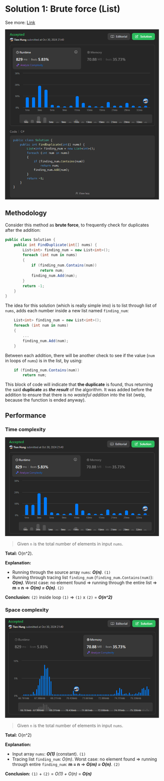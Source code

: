 # Solution 1: Brute force (List)

See more: [Link](https://leetcode.com/problems/find-the-duplicate-number/submissions/1438259566/)

![submission](./result.PNG "Submission result")

## Methodology

Consider this method as **brute force**, to frequently check for duplicates after the addition:

```cs
public class Solution {
    public int FindDuplicate(int[] nums) {
        List<int> finding_num = new List<int>();
        foreach (int num in nums)
        {
            if (finding_num.Contains(num))
                return num;
            finding_num.Add(num);
        }
        return -1;
    }
}
```

The idea for this solution (which is really simple imo) is to list through list of `nums`, adds each number inside a new list named `finding_num`:

```cs
	List<int> finding_num = new List<int>();
	foreach (int num in nums)
	{
		...
		finding_num.Add(num);
	}
```

Between each addition, there will be another check to see if the value (`num` in loops of `nums`) is in the list, by using:

```cs
	if (finding_num.Contains(num))
		return num;
```

This block of code will indicate that **the duplicate** is found, thus returning the said **duplicate** as ***the result*** of the algorithm. It was added before the addition to ensure that there is no *wasteful addition* into the list (welp, because the function is ended anyway).

## Performance
### Time complexity

![speed](./speed.PNG "Time complexity")
> Given `n` is the total number of elements in input `nums`.

**Total:** O(n^2).

**Explanation:**
- Running through the source array `nums`: ***O(n)***. `(1)`
- Running through tracing list `finding_num` (`finding_num.Contains(num)`): ***O(m)***. 
Worst case: no element found => running through the entire list => **m = n** => ***O(m) = O(n)***. `(2)`

**Conclusion:** `(2)` inside loop `(1)` => `(1)` x `(2)` = ***O(n^2)***

### Space complexity

![memory](./memory.PNG "Space complexity")
> Given `n` is the total number of elements in input `nums`.

**Total:** O(n^2)

**Explanation:**
- Input array `nums`: ***O(1)*** (constant). `(1)`
- Tracing list `finding_num`: *O(m)*. 
Worst case: no element found => running through entire `finding_num`: **m = n** => ***O(m) = O(n)***. `(2)`

**Conclusion:** `(1)` + `(2)` = *O(1) + O(n)* = ***O(n)***